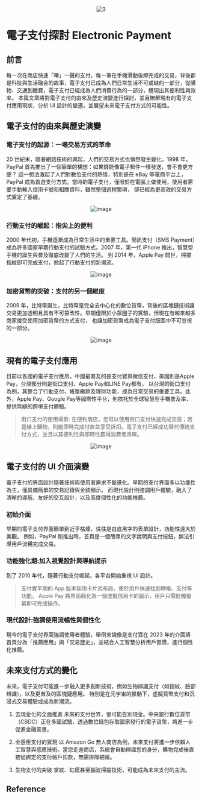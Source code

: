 <div align=center>

![3](https://github.com/user-attachments/assets/68d7a900-107e-46d9-8d98-5010007f4201)

</div>

# 電子支付探討 Electronic Payment
## 前言
每一次在商店快速「嗶」一聲的支付，每一筆在手機滑動後即完成的交易，背後都是科技與生活融合的故事，電子支付已成為人們日常生活不可或缺的一部分，從購物、交通到繳費，電子支付已經成為人們消費行為的一部分，體現出其便利性與效率。
本篇文章將對電子支付的由來及歷史演變進行探討，並且瞭解現有的電子支付應用現狀，分析 UI 設計的變遷，並展望未來電子支付方式的可能性。

## 電子支付的由來與歷史演變
### 電子支付的起源：一場交易方式的革命
20 世紀末，隨著網路技術的興起，人們的交易方式也悄然發生變化。1998 年，PayPal 首先推出了一個簡單的構想：如果錢能像電子郵件一樣發送，會不會更方便？
這一想法激起了人們對數位支付的熱情，特別是在 eBay 等電商平台上，PayPal 成為首選支付方式。當時的電子支付，僅限於在電腦上做使用，使用者需要手動輸入信用卡號和相關資料，雖然整個過程繁瑣，
卻已經為更高效的交易方式奠定了基礎。
<div align=center>
  
![image](https://github.com/user-attachments/assets/9bf17b85-eb6b-42b3-8704-2a90d5369ac0)

</div>

### 行動支付的崛起：指尖上的便利
2000 年代初，手機逐漸成為日常生活中的重要工具。簡訊支付（SMS Payment）成為許多國家早期行動支付的試驗方式。2007 年，第一代 iPhone 推出，智慧型手機的誕生與普及徹底改變了人們的生活。
到 2014 年，Apple Pay 問世，掃描指紋即可完成支付，掀起了行動支付的新潮流。
<div align=center>

![image](https://github.com/user-attachments/assets/cda9ea47-4042-4fca-abb4-76498aa43140)

</div>

### 加密貨幣的突破：支付的另一個維度
2009 年，比特幣誕生，比特幣是完全去中心化的數位貨幣，背後的區塊鏈技術讓交易更加透明且具有不可篡改性。早期僅限於小眾圈子的實驗，但現在有越來越多商家接受使用加密貨幣的方式支付，
也讓加密貨幣成為電子支付版圖中不可忽視的一部分。
<div align=center>
  
![image](https://github.com/user-attachments/assets/93a8a40d-3295-4fec-9472-f23679ab7af6)

</div>

## 現有的電子支付應用
目前以各國的電子支付應用，中國最普及的是支付寶與微信支付，美國則是Apple Pay，台灣部分則是街口支付、Apple Pay和LINE Pay都有。
以台灣的街口支付為例，其整合了行動支付、帳單繳款及理財功能，成為日常交易的重要工具。此外，Apple Pay、Google Pay等國際性平台，則依托於全球智慧型手機普及率，提供無縫的跨境支付體驗。
> 街口支付的使用場景:
在便利商店，您可以使用街口支付快速完成交易；若是線上購物，則能即時完成付款並享受折扣。電子支付已經成功替代傳統支付方式，並且以其便利性與即時性贏得消費者青睞。
<div align=center>
  
![image](https://github.com/user-attachments/assets/e4d03cbe-5a74-4971-8c81-bf32fae9c461)

</div>

## 電子支付的 UI 介面演變
電子支付的界面設計隨著技術與使用者需求不斷進化。早期的支付界面多以功能性為主，僅具備簡單的交易記錄與金額顯示。
而現代設計則強調用戶體驗，融入了清晰的導航、友好的交互設計，以及高度個性化的功能推薦。

### 初始介面
早期的電子支付界面簡單到近乎枯燥，往往是白底黑字的表單設計，功能性遠大於美觀。
例如，PayPal 剛推出時，首頁是一個簡單的文字說明與支付按鈕，無法引導用戶流暢完成交易。

### 功能強化期:加入視覺設計與導航提示
到了 2010 年代，隨著行動支付崛起，各平台開始重視 UI 設計。

> 支付寶早期的 App 版本採用卡片式布局，便於用戶快速找到轉帳、支付等功能。
> Apple Pay 將界面簡化為一個虛擬信用卡的圖示，用戶只需輕觸螢幕即可完成操作。

### 現代設計:強調使用流暢性與個性化
現今的電子支付界面強調使用者體驗，舉例來說像是支付寶在 2023 年的介面將首頁分為「推薦應用」與「交易歷史」，並結合人工智慧分析用戶習慣，進行個性化推薦。

## 未來支付方式的變化
未來，電子支付可能進一步融入更多創新技術，例如生物辨識支付（如指紋、臉部辨識），以及更普及的區塊鏈應用。
特別是在元宇宙的推動下，虛擬貨幣支付和沉浸式交易體驗或成為新潮流。

1. 去現金化的全面推進
未來的支付世界，很可能告別現金。中央銀行數位貨幣（CBDC）正在多國試驗，透過數位錢包存取國家發行的電子貨幣，將進一步促進金融普惠。

2. 全感應支付的實現
以 Amazon Go 無人商店為例，未來支付將進一步依賴人工智慧與感應技術。當您走進商店，系統會自動辨識您的身分，購物完成後直接從綁定的支付帳戶扣款，無需排隊結帳。

3. 生物支付的突破
掌紋、虹膜甚至腦波掃描技術，可能成為未來支付的主流。


## Reference 
